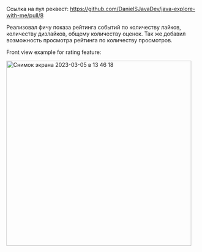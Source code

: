 Ссылка на пул реквест: https://github.com/DanielSJavaDev/java-explore-with-me/pull/8

Реализовал фичу показа рейтинга событий по количеству лайков, количеству дизлайков, общему количеству оценок.
Так же добавил возможность просмотра рейтинга по количеству просмотров.

Front view example for rating feature:

<img width="483" alt="Снимок экрана 2023-03-05 в 13 46 18" src="https://user-images.githubusercontent.com/105602574/222987286-13d69ec0-904c-480b-8174-15242b7a183c.png">

